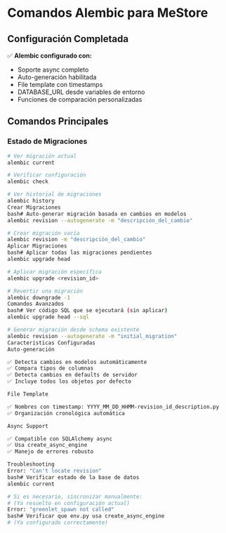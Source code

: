 # Comandos Alembic para MeStore

## Configuración Completada

✅ **Alembic configurado con:**
- Soporte async completo
- Auto-generación habilitada
- File template con timestamps
- DATABASE_URL desde variables de entorno
- Funciones de comparación personalizadas

## Comandos Principales

### Estado de Migraciones
```bash
# Ver migración actual
alembic current

# Verificar configuración
alembic check

# Ver historial de migraciones
alembic history
Crear Migraciones
bash# Auto-generar migración basada en cambios en modelos
alembic revision --autogenerate -m "descripción_del_cambio"

# Crear migración vacía
alembic revision -m "descripción_del_cambio"
Aplicar Migraciones
bash# Aplicar todas las migraciones pendientes
alembic upgrade head

# Aplicar migración específica
alembic upgrade <revision_id>

# Revertir una migración
alembic downgrade -1
Comandos Avanzados
bash# Ver código SQL que se ejecutará (sin aplicar)
alembic upgrade head --sql

# Generar migración desde schema existente
alembic revision --autogenerate -m "initial_migration"
Características Configuradas
Auto-generación

✅ Detecta cambios en modelos automáticamente
✅ Compara tipos de columnas
✅ Detecta cambios en defaults de servidor
✅ Incluye todos los objetos por defecto

File Template

✅ Nombres con timestamp: YYYY_MM_DD_HHMM-revision_id_description.py
✅ Organización cronológica automática

Async Support

✅ Compatible con SQLAlchemy async
✅ Usa create_async_engine
✅ Manejo de errores robusto

Troubleshooting
Error: "Can't locate revision"
bash# Verificar estado de la base de datos
alembic current

# Si es necesario, sincronizar manualmente:
# (Ya resuelto en configuración actual)
Error: "greenlet_spawn not called"
bash# Verificar que env.py usa create_async_engine
# (Ya configurado correctamente)
